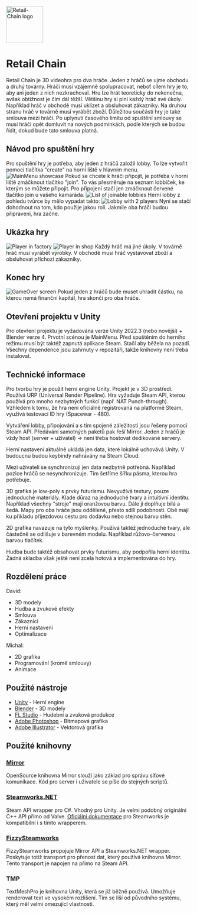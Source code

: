 <img src="Assets/Textures/Logo-var2.png" alt="Retail-Chain logo" style="width: 100px; height: auto;">

# Retail Chain

Retail Chain je 3D videohra pro dva hráče. Jeden z hráčů se ujme obchodu a druhý továrny. Hráči musí vzájemně spolupracovat, neboť cílem hry je to, aby ani jeden z nich nezkrachoval. Hru lze hrát teoreticky do nekonečna, avšak obtížnost je čím dál těžší. Většinu hry si plní každý hráč své úkoly. Například hráč v obchodě musí uklízet a obsluhovat zákazníky. Na druhou stranu hráč v továrně musí vyrábět zboží. Důležitou součástí hry je také smlouva mezi hráči. Po uplynutí časového limitu od spuštění smlouvy se musí hráči opět domluvit na nových podmínkách, podle kterých se budou řídit, dokud bude tato smlouva platná.

## Návod pro spuštění hry

Pro spuštění hry je potřeba, aby jeden z hráčů založil lobby. To lze vytvořit pomocí tlačítka "create" na horní liště v hlavním menu.
![MainMenu showcase](Repo/Images/2025-02-25%20MainMenu.png)
Pokud se chcete k hráči připojit, je potřeba v horní liště zmáčknout tlačítko "join". To vás přesměruje na seznam lobbíček, ke kterým se můžete připojit. Pro připojení stačí jen zmáčknout červené tlačítko join u vašeho kamaráda.
![List of joinable lobbies](Repo/Images/2025-02-25%20Lobbies.png)
Herní lobby z pohledu tvůrce by mělo vypadat takto:
![Lobby with 2 players](Repo/Images/2025-02-25%20Lobby.png)
Nyní se stačí dohodnout na tom, kdo použije jakou roli. Jakmile oba hráči budou připraveni, hra začne.

## Ukázka hry
![Player in factory](Repo/Images/2025-02-25%20PickUp.png)
![Player in shop](Repo/Images/2025-02-25%20Shop.png)
Každý hráč má jiné úkoly. V továrně hráč musí vyrábět výrobky. V obchodě musí hráč vystavovat zboží a obsluhovat příchozí zákazníky.

## Konec hry
![GameOver screen](Repo/Images/2025-02-25%20GameOver.png)
Pokud jeden z hráčů bude muset uhradit částku, na kterou nemá finanční kapitál, hra skončí pro oba hráče.

## Otevření projektu v Unity
Pro otevření projektu je vyžadována verze Unity 2022.3 (nebo novější) + Blender verze 4. Prvotní scénou je MainMenu. Před spuštěním do herního režimu musí být taktéž zapnutá aplikace Steam. Stačí aby běžela na pozadí. Všechny dependence jsou zahrnuty v repozitáři, takže knihovny není třeba instalovat.

## Technické informace
Pro tvorbu hry je použit herní engine Unity. Projekt je v 3D prostředí. Používá URP (Universal Render Pipeline). Hra vyžaduje Steam API, kterou používá pro mnoho nezbytných funkcí (např. NAT Punch-through). Vzhledem k tomu, že hra není oficiálně registrovaná na platformě Steam, využívá testovací ID hry (Spacewar - 480). 

Vytváření lobby, připojování a s tím spojené záležitosti jsou řešeny pomocí Steam API. Předávání samotných paketů pak řeší Mirror. Jeden z hráčů je vždy host (server + uživatel) -> není třeba hostovat dedikované servery.

Herní nastavení aktuálně ukládá jen data, které lokálně uchovává Unity. V budoucnu budou keybindy nahrávány na Steam Cloud. 

Mezi uživateli se synchronizují jen data nezbytně potřebná. Například pozice hráčů se nesynchronizuje. Tím šetříme šířku pásma, kterou hra potřebuje.

3D grafika je low-poly s prvky futurismu. Nevyužívá textury, pouze jednoduché materiály. Klade důraz na jednoduché tvary a intuitivní identitu. Například všechny "stroje" mají oranžovou barvu. Dále ji doplňuje bílá a šedá. Mapy pro oba hráče jsou oddělené, přesto sdílí podobnosti. Obě mají ku příkladu příjezdovou cestu pro dodávku nebo stejnou barvu stěn.

2D grafika navazuje na tyto myšlenky. Používá taktéž jednoduché tvary, ale částečně se odlišuje v barevném modelu. Například růžovo-červenou barvou tlačítek.

Hudba bude taktéž obsahovat prvky futurismu, aby podpořila herní identitu. Žádná skladba však ještě není zcela hotová a implementována do hry.

## Rozdělení práce
David:
- 3D modely
- Hudba a zvukové efekty
- Smlouva
- Zákazníci
- Herní nastavení
- Optimalizace

Michal:
- 2D grafika
- Programování (kromě smlouvy)
- Animace
## Použité nástroje
- [Unity](https://unity.com) - Herní engine
- [Blender](https://www.blender.org) - 3D modely
- [FL Studio](https://www.image-line.com) - Hudební a zvuková produkce
- [Adobe Photoshop](https://www.adobe.com/products/photoshop) - Bitmapová grafika
- [Adobe Illustrator](https://www.adobe.com/products/illustrator) - Vektorová grafika

## Použité knihovny
### [Mirror](https://github.com/vis2k/Mirror)
OpenSource knihovna Mirror slouží jako základ pro správu síťové komunikace. Kód pro server i uživatele se píše do stejných scriptů.
### [Steamworks.NET](https://github.com/rlabrecque/Steamworks.NET)
Steam API wrapper pro C#. Vhodný pro Unity. Je velmi podobný originální C++ API přímo od Valve. [Oficiální dokumentace](https://partner.steamgames.com/doc/api) pro Steamworks je kompatibilní i s tímto wrapperem.
### [FizzySteamworks](https://github.com/Chykary/FizzySteamworks)
FizzySteamworks propojuje Mirror API a Steamworks.NET wrapper. Poskytuje totiž transport pro přenost dat, který používá knihovna Mirror. Tento transport je napojen na přímo na Steam API.
### TMP
TextMeshPro je knihovna Unity, která se již běžně používá. Umožňuje renderovat text ve vysokém rozlišení. Tím se liší od původního systému, který měl velmi omezující vlastnosti.